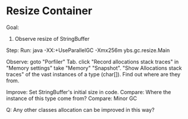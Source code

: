 Resize Container
==
Goal:
1. Observe resize of StringBuffer


Step:
Run:
java -XX:+UseParallelGC -Xmx256m ybs.gc.resize.Main

Observe: 
	goto "Porfiler" Tab.
	click "Record allocations stack traces" in "Memory settings"
	take "Memory" "Snapshot".
	"Show Allocations stack traces" of the vast instances of a type (char[]). Find out where are they from.

Improve:
	Set StringBuffer's initial size in code.
	Compare: Where the instance of this type come from?
	Compare: Minor GC

	
Q:
Any other classes allocation can be improved in this way?
